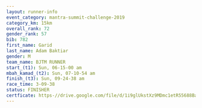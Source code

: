 ```yaml
---
layout: runner-info 
event_category: mantra-summit-challenge-2019 
category_km: 15km 
overall_rank: 72
gender_rank: 57
bib: 782
first_name: Garid
last_name: Adam Baktiar
gender: M
team_name: BJTM RUNNER
start_(t1): Sun, 06-15-00 am
mbah_kamad_(t2): Sun, 07-10-54 am
finish_(t3): Sun, 09-24-38 am
race_time: 3-09-38
status: FINISHER
certficate: https-//drive.google.com/file/d/1i9glUkstXz9MDmc1etR55688BaCtY_KT/view?usp=sharing
---
```

